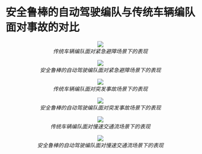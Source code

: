 # 安全鲁棒的自动驾驶编队与传统车辆编队面对事故的对比

<p align="center">
    <img src="https://github.com/xxzzyyhhh/-/raw/main/barrier_raw.mp4?raw=true"><br/>
    <em>传统车辆编队面对紧急避障场景下的表现</em>
</p>

<p align="center">
    <img src="https://github.com/xxzzyyhhh/-/raw/main/barrier_raw.mp4?raw=true"><br/>
    <em>安全鲁棒的自动驾驶编队面对紧急避障场景下的表现</em>
</p>

<p align="center">
    <img src="https://github.com/xxzzyyhhh/-/raw/main/barrier_raw.mp4?raw=true"><br/>
    <em>传统车辆编队面对突发事故场景下的表现</em>
</p>

<p align="center">
    <img src="https://github.com/xxzzyyhhh/-/raw/main/barrier_raw.mp4?raw=true"><br/>
    <em>安全鲁棒的自动驾驶编队面对突发事故场景下的表现</em>
</p>

<p align="center">
    <img src="https://github.com/xxzzyyhhh/-/raw/main/barrier_raw.mp4?raw=true"><br/>
    <em>传统车辆编队面对慢速交通流场景下的表现</em>
</p>

<p align="center">
    <img src="https://github.com/xxzzyyhhh/-/raw/main/barrier_raw.mp4?raw=true"><br/>
    <em>安全鲁棒的自动驾驶编队面对慢速交通流场景下的表现</em>
</p>
